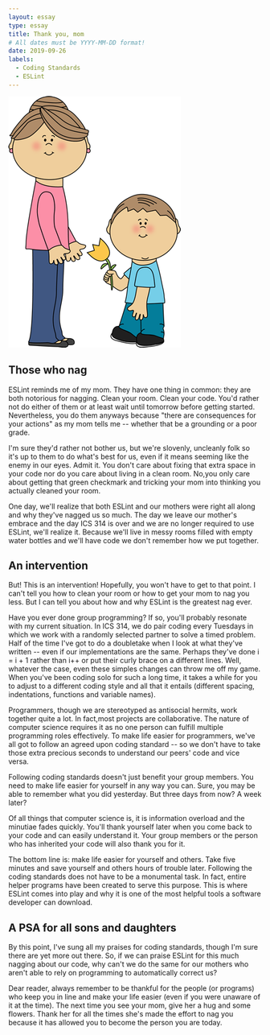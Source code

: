 ```yaml
---
layout: essay
type: essay
title: Thank you, mom
# All dates must be YYYY-MM-DD format!
date: 2019-09-26
labels:
  - Coding Standards 
  - ESLint
---
```

<img class="ui medium left floated image" src="../images/Mom-images-clipart-free-clip-art-on-2.png">

## Those who nag

ESLint reminds me of my mom. They have one thing in common: they are both notorious for nagging. Clean your room. Clean your code. You'd rather not do either of them or at least wait until tomorrow before getting started. Nevertheless, you do them anyways because "there are consequences for your actions" as my mom tells me -- whether that be a grounding or a poor grade. 

I'm sure they'd rather not bother us, but we're slovenly, uncleanly folk so it's up to them to do what's best for us, even if it means seeming like the enemy in our eyes. Admit it. You don't care about fixing that extra space in your code nor do you care about living in a clean room. No,you only care about getting that green checkmark and tricking your mom into thinking you actually cleaned your room.

One day, we'll realize that both ESLint and our mothers were right all along and why they've nagged us so much. The day we leave our mother's embrace and the day ICS 314 is over and we are no longer required to use ESLint, we'll realize it. Because we'll live in messy rooms filled with empty water bottles and we'll have code we don't remember how we put together.

## An intervention

But! This is an intervention! Hopefully, you won't have to get to that point. I can't tell you how to clean your room or how to get your mom to nag you less. But I can tell you about how and why ESLint is the greatest nag ever.

Have you ever done group programming? If so, you'll probably resonate with my current situation. In ICS 314, we do pair coding every Tuesdays in which we work with a randomly selected partner to solve a timed problem. Half of the time I've got to do a doubletake when I look at what they've written -- even if our implementations are the same. Perhaps they've done i = i + 1 rather than i++ or put their curly brace on a different lines. Well, whatever the case, even these simples changes can throw me off my game. When you've been coding solo for such a long time, it takes a while for you to adjust to a different coding style and all that it entails (different spacing, indentations, functions and variable names). 

Programmers, though we are stereotyped as antisocial hermits, work together quite a lot. In fact,most projects are collaborative. The nature of computer science requires it as no one person can fulfill multiple programming roles effectively. To make life easier for programmers, we've all got to follow an agreed upon coding standard -- so we don't have to take those extra precious seconds to understand our peers' code and vice versa.

Following coding standards doesn't just benefit your group members. You need to make life easier for yourself in any way you can. Sure, you may be able to remember what you did yesterday. But three days from now? A week later? 

Of all things that computer science is, it is information overload and the minutiae fades quickly. You'll thank yourself later when you come back to your code and can easily understand it. Your group members or the person who has inherited your code will also thank you for it.

The bottom line is: make life easier for yourself and others. Take five minutes and save yourself and others hours of trouble later. Following the coding standards does not have to be a monumental task. In fact, entire helper programs have been created to serve this purpose. This is where ESLint comes into play and why it is one of the most helpful tools a software developer can download.

## A PSA for all sons and daughters

By this point, I've sung all my praises for coding standards, though I'm sure there are yet more out there. So, if we can praise ESLint for this much nagging about our code, why can't we do the same for our mothers who aren't able to rely on programming to automatically correct us?

Dear reader, always remember to be thankful for the people (or programs) who keep you in line and make your life easier (even if you were unaware of it at the time). The next time you see your mom, give her a hug and some flowers. Thank her for all the times she's made the effort to nag you because it has allowed you to become the person you are today.